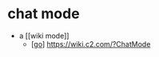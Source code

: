 # chat mode

- a [[wiki mode]]
  - [[go]] https://wiki.c2.com/?ChatMode


[//begin]: # "Autogenerated link references for markdown compatibility"
[go]: go "Go"
[//end]: # "Autogenerated link references"